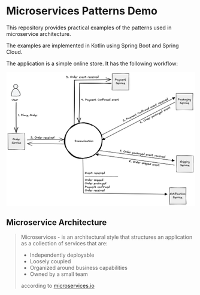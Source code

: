 # Microservices Patterns Demo

This repository provides practical examples of the patterns used in microservice architecture. 

The examples are implemented in Kotlin using Spring Boot and Spring Cloud.

The application is a simple online store. It has the following workflow:

![workflow](images/workflow.png)

## Microservice Architecture

> Microservices - is an architectural style that structures an application as a collection of services that are:
>
> - Independently deployable
> - Loosely coupled
> - Organized around business capabilities
> - Owned by a small team
>
> according to [microservices.io](https://microservices.io/)
